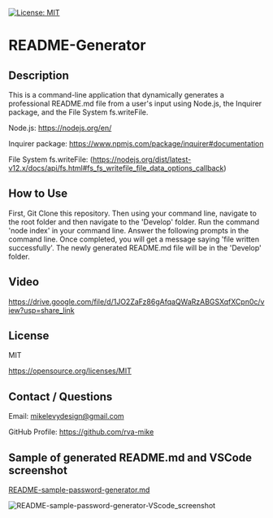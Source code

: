 [![License: MIT](https://img.shields.io/badge/License-MIT-yellow.svg)](https://opensource.org/licenses/MIT)

# README-Generator

## Description
This is a command-line application that dynamically generates a professional README.md file from a user's input using Node.js, the Inquirer package, and the File System fs.writeFile.

Node.js: https://nodejs.org/en/

Inquirer package: https://www.npmjs.com/package/inquirer#documentation

File System fs.writeFile: (https://nodejs.org/dist/latest-v12.x/docs/api/fs.html#fs_fs_writefile_file_data_options_callback)

## How to Use
First, Git Clone this repository. Then using your command line, navigate to the root folder and then navigate to the 'Develop' folder. Run the command 'node index' in your command line. Answer the following prompts in the command line. Once completed, you will get a message saying 'file written successfully'. The newly generated README.md file will be in the 'Develop' folder. 

## Video

https://drive.google.com/file/d/1JO2ZaFz86gAfqaQWaRzABGSXqfXCpn0c/view?usp=share_link

## License
MIT

https://opensource.org/licenses/MIT

## Contact / Questions
Email: mikelevydesign@gmail.com

GitHub Profile: https://github.com/rva-mike

## Sample of generated README.md and VSCode screenshot

[README-sample-password-generator.md](https://github.com/rva-mike/README-Generator/files/9192983/README-sample-password-generator.md)

![README-sample-password-generator-VScode_screenshot](https://user-images.githubusercontent.com/105617274/181101870-1aced792-8013-4258-b3aa-3c1f00f72081.png)



